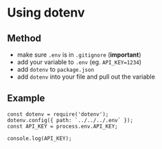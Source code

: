# Using dotenv
## Method
- make sure `.env` is in `.gitignore` (**important**)
- add your variable to `.env` (eg. `API_KEY=1234`)
- add `dotenv` to `package.json`
- add `dotenv` into your file and pull out the variable
## Example
```
const dotenv = require('dotenv');
dotenv.config({ path: `../../../.env` });
const API_KEY = process.env.API_KEY;

console.log(API_KEY);
```
